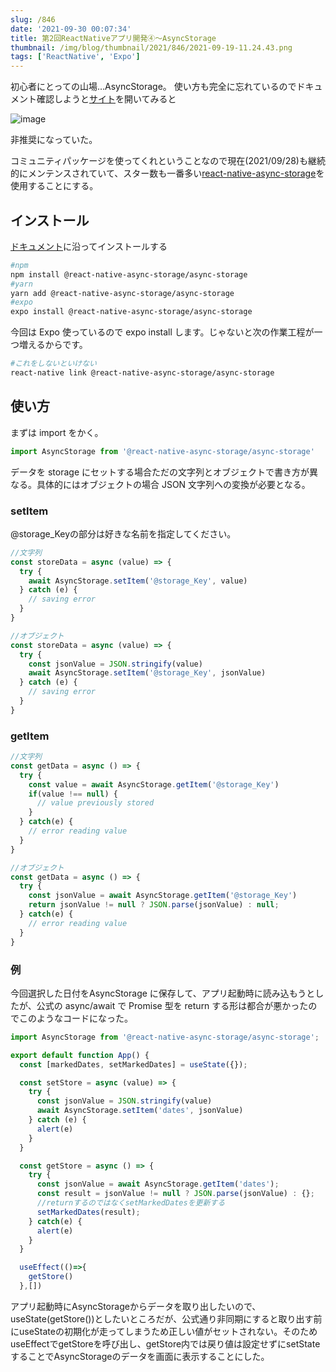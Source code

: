 ```yaml
---
slug: /846
date: '2021-09-30 00:07:34'
title: 第2回ReactNativeアプリ開発④〜AsyncStorage
thumbnail: /img/blog/thumbnail/2021/846/2021-09-19-11.24.43.png
tags: ['ReactNative', 'Expo']
---
```

初心者にとっての山場…AsyncStorage。
使い方も完全に忘れているのでドキュメント確認しようと[サイト](https://reactnative.dev/docs/asyncstorage)を開いてみると

![image](/img/blog/contents/2021/09/2021-09-28-0.37.16.png)

非推奨になっていた。

コミュニティパッケージを使ってくれということなので現在(2021/09/28)も継続的にメンテンスされていて、スター数も一番多い[react-native-async-storage](https://github.com/react-native-async-storage)を使用することにする。

## インストール

[ドキュメント](https://react-native-async-storage.github.io/async-storage/docs/install/)に沿ってインストールする

```sh
#npm
npm install @react-native-async-storage/async-storage
#yarn
yarn add @react-native-async-storage/async-storage
#expo
expo install @react-native-async-storage/async-storage
```

今回は Expo 使っているので expo install します。じゃないと次の作業工程が一つ増えるからです。

```sh
#これをしないといけない
react-native link @react-native-async-storage/async-storage
```

## 使い方

まずは import をかく。

```javascript
import AsyncStorage from '@react-native-async-storage/async-storage'
```

データを storage にセットする場合ただの文字列とオブジェクトで書き方が異なる。具体的にはオブジェクトの場合 JSON 文字列への変換が必要となる。

### setItem

@storage_Keyの部分は好きな名前を指定してください。

```javascript
//文字列
const storeData = async (value) => {
  try {
    await AsyncStorage.setItem('@storage_Key', value)
  } catch (e) {
    // saving error
  }
}
```

```javascript
//オブジェクト
const storeData = async (value) => {
  try {
    const jsonValue = JSON.stringify(value)
    await AsyncStorage.setItem('@storage_Key', jsonValue)
  } catch (e) {
    // saving error
  }
}
```

### getItem

```javascript
//文字列
const getData = async () => {
  try {
    const value = await AsyncStorage.getItem('@storage_Key')
    if(value !== null) {
      // value previously stored
    }
  } catch(e) {
    // error reading value
  }
}
```

```javascript
//オブジェクト
const getData = async () => {
  try {
    const jsonValue = await AsyncStorage.getItem('@storage_Key')
    return jsonValue != null ? JSON.parse(jsonValue) : null;
  } catch(e) {
    // error reading value
  }
}
```

### 例

今回選択した日付をAsyncStorage に保存して、アプリ起動時に読み込もうとしたが、公式の async/await で Promise 型を return する形は都合が悪かったのでこのようなコードになった。

```javascript
import AsyncStorage from '@react-native-async-storage/async-storage';

export default function App() {
  const [markedDates, setMarkedDates] = useState({});

  const setStore = async (value) => {
    try {
      const jsonValue = JSON.stringify(value)
      await AsyncStorage.setItem('dates', jsonValue)
    } catch (e) {
      alert(e)
    }
  }

  const getStore = async () => {
    try {
      const jsonValue = await AsyncStorage.getItem('dates');
      const result = jsonValue != null ? JSON.parse(jsonValue) : {};
      //returnするのではなくsetMarkedDatesを更新する
      setMarkedDates(result);
    } catch(e) {
      alert(e)
    }
  }

  useEffect(()=>{
    getStore()
  },[])
```

アプリ起動時にAsyncStorageからデータを取り出したいので、useState(getStore())としたいところだが、公式通り非同期にすると取り出す前にuseStateの初期化が走ってしまうため正しい値がセットされない。そのためuseEffectでgetStoreを呼び出し、getStore内では戻り値は設定せずにsetStateすることでAsyncStorageのデータを画面に表示することにした。
